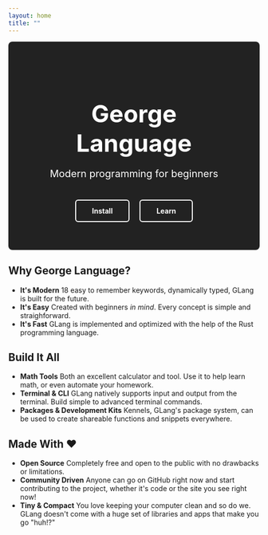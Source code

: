 ```yaml
---
layout: home
title: ""
---
```


<div style="text-align: center; padding: 3rem; background-color: #222; color: white; border-radius: 8px;">
  <h1 style="font-size: 3rem; margin-bottom: 0.5rem;">George Language</h1>
  <p style="font-size: 1.25rem; margin-bottom: 2rem;">Modern programming for beginners</p>

  <a href="/docs/install/" style="display:inline-block; padding: 0.75rem 2rem; margin: 0.5rem; border: 2px solid white; border-radius: 6px; text-decoration: none; color: white; font-weight: bold;">
    Install
  </a>
  <a href="/book/start/" style="display:inline-block; padding: 0.75rem 2rem; margin: 0.5rem; border: 2px solid white; border-radius: 6px; text-decoration: none; color: white; font-weight: bold;">
    Learn
  </a>
</div>

## Why George Language?
- **It's Modern**
  18 easy to remember keywords, dynamically typed, GLang is built for the future.
- **It's Easy**
  Created with beginners _in mind_. Every concept is simple and straighforward.
- **It's Fast**
  GLang is implemented and optimized with the help of the Rust programming language.

## Build It All
- **Math Tools**
  Both an excellent calculator and tool. Use it to help learn math, or even automate your homework.
- **Terminal & CLI**
  GLang natively supports input and output from the terminal. Build simple to advanced terminal commands.
- **Packages & Development Kits**
  Kennels, GLang's package system, can be used to create shareable functions and snippets everywhere.

## Made With ♥️
- **Open Source**
  Completely free and open to the public with no drawbacks or limitations.
- **Community Driven**
  Anyone can go on GitHub right now and start contributing to the project, whether it's code or the site you see right now!
- **Tiny & Compact**
  You love keeping your computer clean and so do we. GLang doesn't come with a huge set of libraries and apps that make you go "huh!?"
